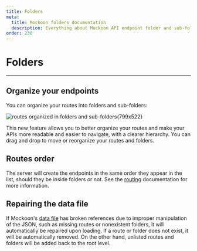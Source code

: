 ```yaml
---
title: Folders
meta:
  title: Mockoon folders documentation
  description: Everything about Mockoon API endpoint folder and sub-folders organization, reordering, auto repair and route precedence
order: 230
---
```


# Folders

---

## Organize your endpoints

You can organize your routes into folders and sub-folders:

![routes organized in folders and sub-folders{799x522}](docs-img:routes-nested-folder.png)

This new feature allows you to better organize your routes and make your APIs more readable and easier to navigate, with a clearer hierarchy.
You can drag and drop to move or reorganize your routes and folders.

## Routes order

The server will create the endpoints in the same order they appear in the list, should they be inside folders or not. See the [routing](docs:api-endpoints/routing#routes-order) documentation for more information.

## Repairing the data file

If Mockoon's [data file](docs:mockoon-data-files/data-storage-location) has broken references due to improper manipulation of the JSON, such as missing routes or nonexistent folders, it will automatically be repaired upon loading.
If a route or folder does not exist, it will be automatically removed. On the other hand, unlisted routes and folders will be added back to the root level.
